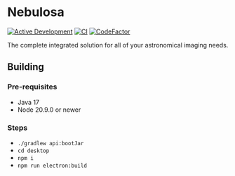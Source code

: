 # Nebulosa

[![Active Development](https://img.shields.io/badge/Maintenance%20Level-Actively%20Developed-brightgreen.svg)](https://gist.github.com/cheerfulstoic/d107229326a01ff0f333a1d3476e068d)
[![CI](https://github.com/tiagohm/nebulosa/actions/workflows/ci.yml/badge.svg)](https://github.com/tiagohm/nebulosa/actions/workflows/ci.yml)
[![CodeFactor](https://www.codefactor.io/repository/github/tiagohm/nebulosa/badge/main)](https://www.codefactor.io/repository/github/tiagohm/nebulosa/overview/main)

The complete integrated solution for all of your astronomical imaging needs.

## Building

### Pre-requisites

* Java 17
* Node 20.9.0 or newer

### Steps

* `./gradlew api:bootJar`
* `cd desktop`
* `npm i`
* `npm run electron:build`
